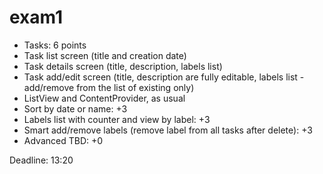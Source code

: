 exam1
=====

 - Tasks: 6 points
- Task list screen (title and creation date)
- Task details screen (title, description, labels list)
- Task add/edit screen (title, description are fully editable, labels list - add/remove from the list of existing only)
- ListView and ContentProvider, as usual
 - Sort by date or name: +3
 - Labels list with counter and view by label: +3
 - Smart add/remove labels (remove label from all tasks after delete): +3
 - Advanced TBD: +0

Deadline: 13:20
